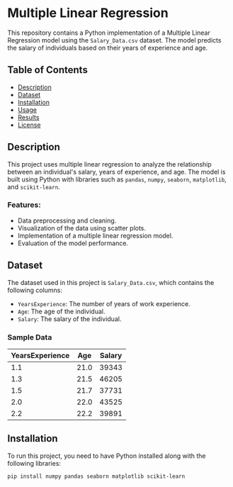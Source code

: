 # Multiple Linear Regression

This repository contains a Python implementation of a Multiple Linear Regression model using the `Salary_Data.csv` dataset. The model predicts the salary of individuals based on their years of experience and age.

## Table of Contents

- [Description](#description)
- [Dataset](#dataset)
- [Installation](#installation)
- [Usage](#usage)
- [Results](#results)
- [License](#license)

## Description

This project uses multiple linear regression to analyze the relationship between an individual's salary, years of experience, and age. The model is built using Python with libraries such as `pandas`, `numpy`, `seaborn`, `matplotlib`, and `scikit-learn`. 

### Features:
- Data preprocessing and cleaning.
- Visualization of the data using scatter plots.
- Implementation of a multiple linear regression model.
- Evaluation of the model performance.

## Dataset

The dataset used in this project is `Salary_Data.csv`, which contains the following columns:
- `YearsExperience`: The number of years of work experience.
- `Age`: The age of the individual.
- `Salary`: The salary of the individual.

### Sample Data
| YearsExperience | Age  | Salary |
|-----------------|------|--------|
| 1.1             | 21.0 | 39343  |
| 1.3             | 21.5 | 46205  |
| 1.5             | 21.7 | 37731  |
| 2.0             | 22.0 | 43525  |
| 2.2             | 22.2 | 39891  |

## Installation

To run this project, you need to have Python installed along with the following libraries:

```bash
pip install numpy pandas seaborn matplotlib scikit-learn
